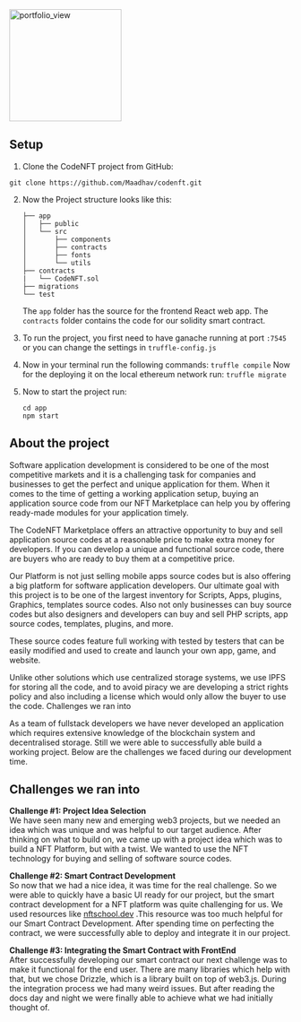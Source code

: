 <img width="200" alt="portfolio_view" src="https://i.ibb.co/RhGNQrj/Screenshot-2021-08-08-at-5-06-41-PM.png">

## Setup
1. Clone the CodeNFT project from GitHub:
```
git clone https://github.com/Maadhav/codenft.git
```

2. Now the Project structure looks like this: 

	```
	├── app
	│   ├── public
	│   └── src
	│       ├── components
	│       ├── contracts
	│       ├── fonts
	│       └── utils
	├── contracts
	|	└── CodeNFT.sol
	├── migrations
	└── test
	```
	The `app` folder has the source for the frontend React web app. 
	The `contracts` folder contains the code for our solidity smart contract.
3. To run the project, you first need to have ganache running at port `:7545`	or you can change the settings in `truffle-config.js`
4. Now in your terminal run the following commands:
	`truffle compile`
	Now for the deploying it on the local ethereum network run: 
	`truffle migrate`
5. Now to start the project run:
	```
	cd app
	npm start
	```
## About the project
Software application development is considered to be one of the most competitive markets and it is a challenging task for companies and businesses to get the perfect and unique application for them. When it comes to the time of getting a working application setup, buying an application source code from our NFT Marketplace can help you by offering ready-made modules for your application timely.

The CodeNFT Marketplace offers an attractive opportunity to buy and sell application source codes at a reasonable price to make extra money for developers. If you can develop a unique and functional source code, there are buyers who are ready to buy them at a competitive price.

Our Platform is not just selling mobile apps source codes but is also offering a big platform for software application developers. Our ultimate goal with this project is to be one of the largest inventory for Scripts, Apps, plugins, Graphics, templates source codes. Also not only businesses can buy source codes but also designers and developers can buy and sell PHP scripts, app source codes, templates, plugins, and more.

These source codes feature full working with tested by testers that can be easily modified and used to create and launch your own app, game, and website.

Unlike other solutions which use centralized storage systems, we use IPFS for storing all the code, and to avoid piracy we are developing a strict rights policy and also including a license which would only allow the buyer to use the code.
Challenges we ran into

As a team of fullstack developers we have never developed an application which requires extensive knowledge of the blockchain system and decentralised storage. Still we were able to successfully able build a working project. Below are the challenges we faced during our development time. 
## Challenges we ran into
**Challenge #1: Project Idea Selection**  
We have seen many new and emerging web3 projects, but we needed an idea which was unique and was helpful to our target audience. After thinking on what to build on, we came up with a project idea which was to build a NFT Platform, but with a twist. We wanted to use the NFT technology for buying and selling of software source codes.

**Challenge #2: Smart Contract Development**  
So now that we had a nice idea, it was time for the real challenge. So we were able to quickly have a basic UI ready for our project, but the smart contract development for a NFT platform was quite challenging for us. We used resources like [nftschool.dev](https://nftschool.dev/) .This resource was too much helpful for our Smart Contract Development. After spending time on perfecting the contract, we were successfully able to deploy and integrate it in our project.

**Challenge #3: Integrating the Smart Contract with FrontEnd**  
After successfully developing our smart contract our next challenge was to make it functional for the end user. There are many libraries which help with that, but we chose Drizzle, which is a library built on top of web3.js. During the integration process we had many weird issues. But after reading the docs day and night we were finally able to achieve what we had initially thought of.
	

